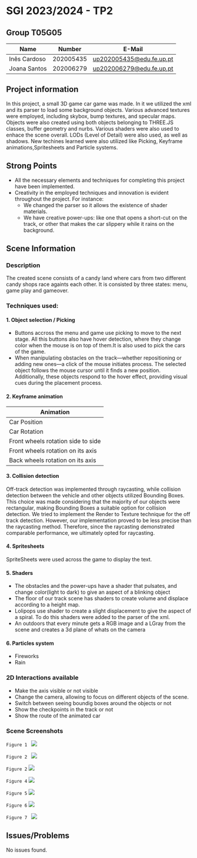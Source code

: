 # SGI 2023/2024 - TP2

## Group T05G05
| Name             | Number    | E-Mail             |
| ---------------- | --------- | ------------------ |
| Inês Cardoso         | 202005435 | up202005435@edu.fe.up.pt                |
| Joana Santos         | 202006279 | up202006279@edu.fe.up.pt                |


## Project information


In this project, a small 3D game car game was made. In it we utilized the xml and its parser to load some background objects.  Various advanced textures were employed, including skybox, bump textures, and specular maps.
Objects were also created using both objects belonging to THREE.JS classes, buffer geometry and nurbs. Various shaders were also used to enhace the scene overall.  LODs (Level of Detail) were also used, as well as shadows.
New techines learned were also utilized like Picking, Keyframe animations,Spritesheets and Particle systems. 



## Strong Points
* All the necessary elements and techniques for completing this project have been implemented.
* Creativity in the employed techniques and innovation is evident throughout the project. For instance:
    * We changed the parser so it allows the existence of shader materials.
    * We have creative power-ups: like one that opens a short-cut on the track, or other that makes the car slippery while it rains on the background.
    

## Scene Information

### Description
The created scene consists of a candy land where cars from two different candy shops race againts each other. It is consisted by three states:  menu, game play and gameover.


### Techniques used:

#### 1. Object selection / Picking

* Buttons accross the menu and game use picking to move to the next stage. All this buttons also have hover detection, where they change color when the mouse is on top of them.It is also used to pick the cars of the game.
* When manipulating obstacles on the track—whether repositioning or adding new ones—a click of the mouse initiates process. The selected object follows the mouse cursor until it finds a new position. Additionally, these objects respond to the hover effect, providing visual cues during the placement process. 

#### 2.  Keyframe animation

| Animation | 
| -------- | 
| Car Position   | 
| Car Rotation  |
|  Front wheels rotation side to side
| Front wheels rotation  on its axis | 
| Back wheels rotation  on its axis |


#### 3. Collision detection
Off-track detection was implemented through raycasting, while collision detection between the vehicle and other objects utilized Bounding Boxes. This choice was made considering that the majority of our objects were rectangular, making Bounding Boxes a suitable option for collision detection.
We tried to implement the Render to Texture technique for the off track detection. However, our implementation proved to be less precise than the raycasting method. Therefore, since the raycasting demonstrated comparable performance, we ultimately opted for raycasting.


#### 4. Spritesheets

SpriteSheets were used across the game to display the text.

#### 5. Shaders

* The obstacles and the power-ups have a shader that pulsates, and change color(light to dark) to give an aspect of a blinking object
* The floor of our track scene has shaders to create volume and displace according to a height map.
* Lolipops use shader to create a slight displacement to give the aspect of a spiral. To do this shaders were added to the parser of the xml.
* An outdoors that every minute gets a RGB image and a LGray from the scene and creates a 3d plane of whats on the camera

#### 6. Particles system

* Fireworks
* Rain


### 2D Interactions available

* Make the axis visible or not visible
* Change the camera, allowing to focus on different objects of the scene.
* Switch between seeing boundig boxes around the objects or not
* Show the checkpoints in the track or not
* Show the route of the animated car

### Scene Screenshots


`Figure 1 `
![](https://github.com/Joanaigs/SGI-2023-2024/blob/main/tp3/screenshots/main_page.png)

`Figure 2 `
![](https://github.com/Joanaigs/SGI-2023-2024/blob/main/tp3/screenshots/pick_car.png)

`Figure 2`
![](https://github.com/Joanaigs/SGI-2023-2024/blob/main/tp3/screenshots/camera.png)

`Figure 4`
![](https://github.com/Joanaigs/SGI-2023-2024/blob/main/tp3/screenshots/scene.png)

`Figure 5`
![](https://github.com/Joanaigs/SGI-2023-2024/blob/main/tp3/screenshots/outdoorDisplay.png)

`Figure 6`
![](https://github.com/Joanaigs/SGI-2023-2024/blob/main/tp3/screenshots/outdoor.png)


`Figure 7 `
![](https://github.com/Joanaigs/SGI-2023-2024/blob/main/tp3/screenshots/final.png)

## Issues/Problems
No issues found.



